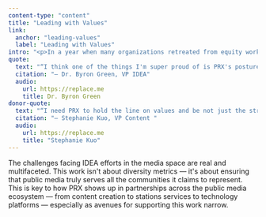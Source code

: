 ```yaml
---
content-type: "content"
title: "Leading with Values"
link:
  anchor: "leading-values"
  label: "Leading with Values"
intro: "<p>In a year when many organizations retreated from equity work under external pressures, PRX made a different choice. We continue to lean into the values that underscore the best aspirations of public media — to reflect the full American public. PRX is a pillar for Inclusion, Diversity, Equity and Accessibility (IDEA) efforts in public media across the country — supporting a cohort of professionals who often find themselves as the only person focused on equity work in their organizations. With PRX leadership, these practitioners are sharing expertise, resources, and moral support, leveraging their collective knowledge to strengthen equity work nationwide.</p>"
quote:
  text: "“I think one of the things I'm super proud of is PRX's posture towards the conversation about DEI. We are still committed to our IDEA pursuits and we want to lean in. Like, we're going to continue to forge on boldly saying that we still believe in inclusion, diversity, equity, and accessibility very loudly.”"
  citation: "— Dr. Byron Green, VP IDEA"
  audio:
    url: https://replace.me
    title: Dr. Byron Green
donor-quote:
  text: "“I need PRX to hold the line on values and be not just the strength, but the safety of the system as well.”"
  citation: "— Stephanie Kuo, VP Content "
  audio:
    url: https://replace.me
    title: "Stephanie Kuo"
---
```


The challenges facing IDEA efforts in the media space are real and multifaceted. This work isn't about diversity metrics — it's about ensuring that public media truly serves all the communities it claims to represent. This is key to how PRX shows up in partnerships across the public media ecosystem — from content creation to stations services to technology platforms — especially as avenues for supporting this work narrow.

